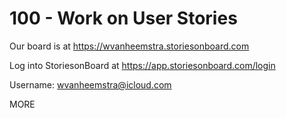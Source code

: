# 100 - Work on User Stories

Our board is at https://wvanheemstra.storiesonboard.com

Log into StoriesonBoard at https://app.storiesonboard.com/login

Username: wvanheemstra@icloud.com

MORE
